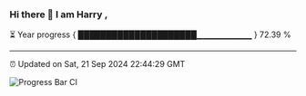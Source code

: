 ### Hi there 👋 I am Harry , 

⏳ Year progress { █████████████████████▁▁▁▁▁▁▁▁▁ } 72.39 %

---

⏰ Updated on Sat, 21 Sep 2024 22:44:29 GMT

![Progress Bar CI](https://github.com/duykhang68/duykhang68/workflows/Progress%20Bar%20CI/badge.svg)
